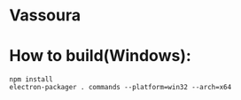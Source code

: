 # Vassoura

# How to build(Windows):
```
npm install
electron-packager . commands --platform=win32 --arch=x64
```
